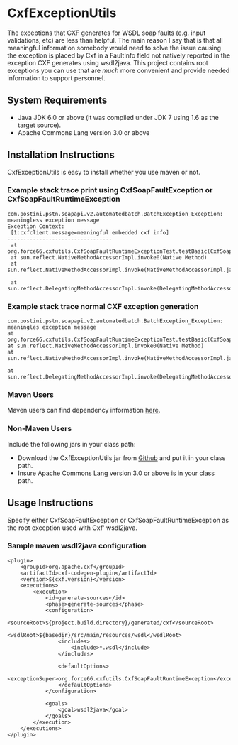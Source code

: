 # CxfExceptionUtils  
The exceptions that CXF generates for WSDL soap faults (e.g. input validations, etc) are less than helpful.  The main reason I say that is that all meaningful information somebody would need to solve the issue causing the exception is placed by Cxf in a FaultInfo field not natively reported in the exception CXF generates using wsdl2java.  This project contains root exceptions you can use that are *much* more convenient and provide needed information to support personnel.

## System Requirements  
* Java JDK 6.0 or above (it was compiled under JDK 7 using 1.6 as the target source).
* Apache Commons Lang version 3.0 or above

## Installation Instructions  
CxfExceptionUtils is easy to install whether you use maven or not.

### Example stack trace print using CxfSoapFaultException or CxfSoapFaultRuntimeException  
```  
com.postini.pstn.soapapi.v2.automatedbatch.BatchException_Exception: meaningless exception message
Exception Context:
 [1:cxfclient.message=meaningful embedded cxf info]
---------------------------------
 at org.force66.cxfutils.CxfSoapFaultRuntimeExceptionTest.testBasic(CxfSoapFaultRuntimeExceptionTest.java:28)
 at sun.reflect.NativeMethodAccessorImpl.invoke0(Native Method)
 at sun.reflect.NativeMethodAccessorImpl.invoke(NativeMethodAccessorImpl.java:57)

 at sun.reflect.DelegatingMethodAccessorImpl.invoke(DelegatingMethodAccessorImpl.java:43)
 ```  
 
 ### Example stack trace normal CXF exception generation  
 ```  
 com.postini.pstn.soapapi.v2.automatedbatch.BatchException_Exception: meaningles exception message
 at org.force66.cxfutils.CxfSoapFaultRuntimeExceptionTest.testBasic(CxfSoapFaultRuntimeExceptionTest.java:28)
 at sun.reflect.NativeMethodAccessorImpl.invoke0(Native Method)
 at sun.reflect.NativeMethodAccessorImpl.invoke(NativeMethodAccessorImpl.java:57)

 at sun.reflect.DelegatingMethodAccessorImpl.invoke(DelegatingMethodAccessorImpl.java:43)
 ```  

### Maven Users  
Maven users can find dependency information [here](http://search.maven.org/#search%7Cga%7C1%7Ca%3A%22CxfExceptionUtils%22).

### Non-Maven Users  
Include the following jars in your class path:  
* Download the CxfExceptionUtils jar from [Github](https://github.com/Force66/CxfExceptionUtils/releases) and put it in your class path.  
* Insure Apache Commons Lang version 3.0 or above is in your class path.  

## Usage Instructions  
Specify either CxfSoapFaultException or CxfSoapFaultRuntimeException as the root exception used with Cxf' wsdl2java.  

### Sample maven wsdl2java configuration
```  
<plugin>
	<groupId>org.apache.cxf</groupId>
	<artifactId>cxf-codegen-plugin</artifactId>
	<version>${cxf.version}</version>
	<executions>
		<execution>
			<id>generate-sources</id>
			<phase>generate-sources</phase>
			<configuration>
				<sourceRoot>${project.build.directory}/generated/cxf</sourceRoot>
				<wsdlRoot>${basedir}/src/main/resources/wsdl</wsdlRoot>
				<includes>
					<include>*.wsdl</include>
				</includes>

				<defaultOptions>
					<exceptionSuper>org.force66.cxfutils.CxfSoapFaultRuntimeException</exceptionSuper>
				</defaultOptions>
			</configuration>

			<goals>
				<goal>wsdl2java</goal>
			</goals>
		</execution>
	</executions>
</plugin>
```  



